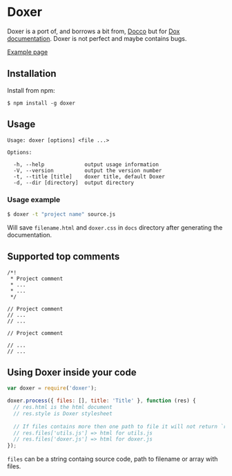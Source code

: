 # Doxer

Doxer is a port of, and borrows a bit from, [Docco](https://github.com/jashkenas/docco) but for [Dox documentation](https://github.com/visionmedia/dox).
Doxer is not perfect and maybe contains bugs.

[Example page](http://frozzare.github.com/doxer/)

## Installation

Install from npm:

```
$ npm install -g doxer
```

## Usage

```
Usage: doxer [options] <file ...>

Options:

  -h, --help             output usage information
  -V, --version          output the version number
  -t, --title [title]    doxer title, default Doxer
  -d, --dir [directory]  output directory

```

### Usage example

```sh
$ doxer -t "project name" source.js
```

Will save `filename.html` and `doxer.css` in `docs` directory after generating the documentation.

## Supported top comments

```
/*!
 * Project comment
 * ...
 * ... 
 */
 
// Project comment
// ...
// ...

// Project comment

// ...
// ...
```

## Using Doxer inside your code

```javascript
var doxer = require('doxer');

doxer.process({ files: [], title: 'Title' }, function (res) {
  // res.html is the html document
  // res.style is Doxer stylesheet
  
  // If files contains more then one path to file it will not return `res.html`, instead it will return `res.files`.
  // res.files['utils.js'] => html for utils.js
  // res.files['doxer.js'] => html for doxer.js 
});
```

`files` can be a string containg source code, path to filename or array with files.